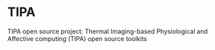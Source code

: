 # TIPA
TIPA open source project: Thermal Imaging-based Physiological and Affective computing (TIPA) open source toolkits
